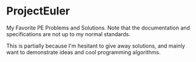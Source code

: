 # ProjectEuler
My Favorite PE Problems and Solutions. Note that the documentation and specifications are not up to my normal standards.

This is partially because I'm hesitant to give away solutions, and mainly want to demonstrate ideas and cool programming algorithms.
